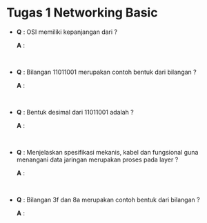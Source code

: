 # Tugas 1 Networking Basic

- **Q** : OSI memiliki kepanjangan dari ?

  **A** : 
  
  
  <br>
- **Q** : Bilangan 11011001 merupakan contoh bentuk dari bilangan ?

  **A** : 
  
  
  <br>
- **Q** : Bentuk desimal dari 11011001 adalah ?

  **A** :
  
  
  <br>
- **Q** : Menjelaskan spesifikasi mekanis, kabel dan fungsional guna menangani data jaringan merupakan proses pada layer ?

  **A** : 
  
  
  <br>
- **Q** : Bilangan 3f dan 8a merupakan contoh bentuk dari bilangan ?

  **A** : 
